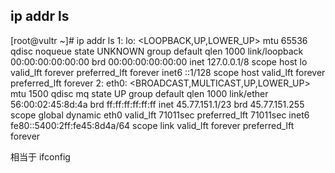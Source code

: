 ## ip addr ls
[root@vultr ~]# ip addr ls
1: lo: <LOOPBACK,UP,LOWER_UP> mtu 65536 qdisc noqueue state UNKNOWN group default qlen 1000
    link/loopback 00:00:00:00:00:00 brd 00:00:00:00:00:00
    inet 127.0.0.1/8 scope host lo
       valid_lft forever preferred_lft forever
    inet6 ::1/128 scope host
       valid_lft forever preferred_lft forever
2: eth0: <BROADCAST,MULTICAST,UP,LOWER_UP> mtu 1500 qdisc mq state UP group default qlen 1000
    link/ether 56:00:02:45:8d:4a brd ff:ff:ff:ff:ff:ff
    inet 45.77.151.1/23 brd 45.77.151.255 scope global dynamic eth0
       valid_lft 71011sec preferred_lft 71011sec
    inet6 fe80::5400:2ff:fe45:8d4a/64 scope link
       valid_lft forever preferred_lft forever

相当于 ifconfig

